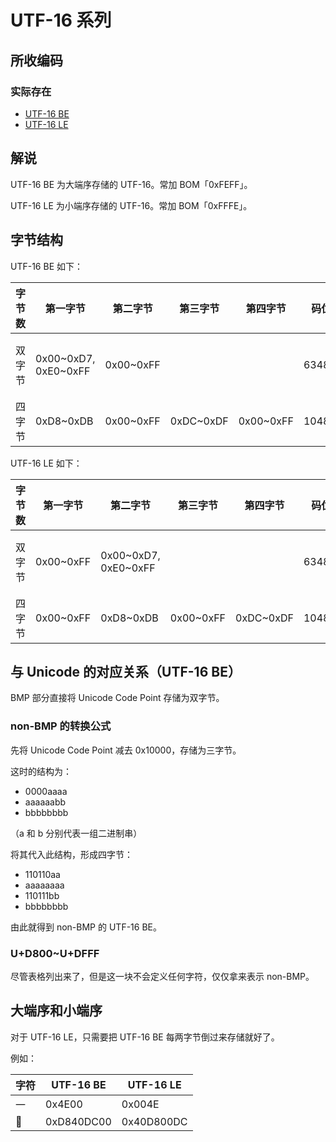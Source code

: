 # UTF-16 系列

## 所收编码
### 实际存在
- [UTF-16 BE](https://www.unicode.org/versions/Unicode10.0.0/ch03.pdf#G31699)
- [UTF-16 LE](https://www.unicode.org/versions/Unicode10.0.0/ch03.pdf#G31866)

## 解说
UTF-16 BE 为大端序存储的 UTF-16。常加 BOM「0xFEFF」。

UTF-16 LE 为小端序存储的 UTF-16。常加 BOM「0xFFFE」。

## 字节结构
UTF-16 BE 如下：

|字节数|第一字节|第二字节|第三字节|第四字节|码位数|注释|
|-|-|-|-|-|-|-|
|双字节|0x00\~0xD7, 0xE0\~0xFF|0x00~0xFF|||63488|跳过 0xD8~0xDF，留给 non-BMP 表示用。|
|四字节|0xD8~0xDB|0x00~0xFF|0xDC~0xDF|0x00~0xFF|1048576||

UTF-16 LE 如下：

|字节数|第一字节|第二字节|第三字节|第四字节|码位数|注释|
|-|-|-|-|-|-|-|
|双字节|0x00~0xFF|0x00\~0xD7, 0xE0\~0xFF|||63488|跳过 0xD8~0xDF，留给 non-BMP 表示用。|
|四字节|0x00~0xFF|0xD8~0xDB|0x00~0xFF|0xDC~0xDF|1048576||

## 与 Unicode 的对应关系（UTF-16 BE）
BMP 部分直接将 Unicode Code Point 存储为双字节。

### non-BMP 的转换公式
先将 Unicode Code Point 减去 0x10000，存储为三字节。

这时的结构为：
- 0000aaaa
- aaaaaabb
- bbbbbbbb

（a 和 b 分别代表一组二进制串）

将其代入此结构，形成四字节：
- 110110aa
- aaaaaaaa
- 110111bb
- bbbbbbbb

由此就得到 non-BMP 的 UTF-16 BE。

### U+D800~U+DFFF
尽管表格列出来了，但是这一块不会定义任何字符，仅仅拿来表示 non-BMP。

## 大端序和小端序
对于 UTF-16 LE，只需要把 UTF-16 BE 每两字节倒过来存储就好了。

例如：

|字符|UTF-16 BE|UTF-16 LE|
|-|-|-|
|一|0x4E00|0x004E|
|𠀀|0xD840DC00|0x40D800DC|
